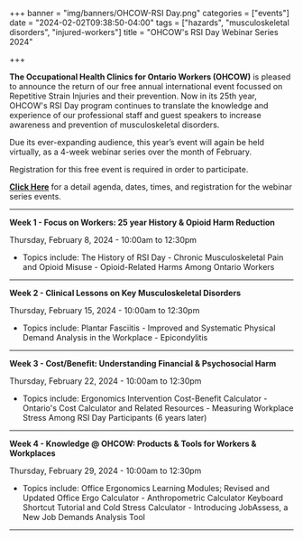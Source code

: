 +++
banner = "img/banners/OHCOW-RSI Day.png"
categories = ["events"]
date = "2024-02-02T09:38:50-04:00"
tags = ["hazards", "musculoskeletal disorders", "injured-workers"]
title = "OHCOW's RSI Day Webinar Series 2024"

+++

**The Occupational Health Clinics for Ontario Workers (OHCOW)** is pleased to announce the return of our free annual international event focussed on Repetitive Strain Injuries and their prevention. Now in its 25th year, OHCOW's RSI Day program continues to translate the knowledge and experience of our professional staff and guest speakers to increase awareness and prevention of musculoskeletal disorders. 

Due its ever-expanding audience, this year’s event will again be held virtually, as a 4-week webinar series over the month of February.

Registration for this free event is required in order to participate.

[**Click Here**](https://www.ohcow.on.ca/ohcow-events/repetitive-strain-injury-rsi-day/) for a detail agenda, dates, times, and registration for the webinar series events. 

---

**Week 1 - Focus on Workers: 25 year History & Opioid Harm Reduction**

Thursday, February 8, 2024 - 10:00am to 12:30pm

* Topics include: The History of RSI Day - Chronic Musculoskeletal Pain and Opioid Misuse - Opioid-Related Harms Among Ontario Workers

---

**Week 2 - Clinical Lessons on Key Musculoskeletal Disorders**

Thursday, February 15, 2024 - 10:00am to 12:30pm

* Topics include: Plantar Fasciitis - Improved and Systematic Physical Demand Analysis in the Workplace - Epicondylitis 

---

**Week 3 - Cost/Benefit: Understanding Financial & Psychosocial Harm**

Thursday, February 22, 2024 - 10:00am to 12:30pm

* Topics include: Ergonomics Intervention Cost-Benefit Calculator - Ontario's Cost Calculator and Related Resources - Measuring Workplace Stress Among RSI Day Participants (6 years later)

---

**Week 4 - Knowledge @ OHCOW: Products & Tools for Workers & Workplaces**

Thursday, February 29, 2024 - 10:00am to 12:30pm

* Topics include: Office Ergonomics Learning Modules; Revised and Updated Office Ergo Calculator - Anthropometric Calculator Keyboard Shortcut Tutorial and Cold Stress Calculator - Introducing JobAssess, a New Job Demands Analysis Tool

---



 
